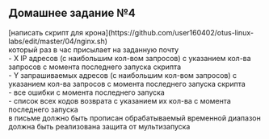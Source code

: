  <h2>Домашнее задание №4</h2>
[написать скрипт для крона](https://github.com/user160402/otus-linux-labs/edit/master/04/nginx.sh)<br>
который раз в час присылает на заданную почту<br>
- X IP адресов (с наибольшим кол-вом запросов) с указанием кол-ва запросов c момента последнего запуска скрипта<br>
- Y запрашиваемых адресов (с наибольшим кол-вом запросов) с указанием кол-ва запросов c момента последнего запуска скрипта<br>
- все ошибки c момента последнего запуска<br>
- список всех кодов возврата с указанием их кол-ва с момента последнего запуска<br>
в письме должно быть прописан обрабатываемый временной диапазон<br>
должна быть реализована защита от мультизапуска
